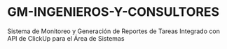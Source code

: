 # GM-INGENIEROS-Y-CONSULTORES
Sistema de Monitoreo y Generación de Reportes de Tareas Integrado con API de ClickUp para el Área de Sistemas
